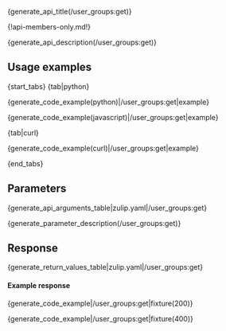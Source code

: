 {generate_api_title(/user_groups:get)}

{!api-members-only.md!}

{generate_api_description(/user_groups:get)}

## Usage examples

{start_tabs}
{tab|python}

{generate_code_example(python)|/user_groups:get|example}

{generate_code_example(javascript)|/user_groups:get|example}

{tab|curl}

{generate_code_example(curl)|/user_groups:get|example}

{end_tabs}

## Parameters

{generate_api_arguments_table|zulip.yaml|/user_groups:get}

{generate_parameter_description(/user_groups:get)}

## Response

{generate_return_values_table|zulip.yaml|/user_groups:get}

#### Example response

{generate_code_example|/user_groups:get|fixture(200)}

{generate_code_example|/user_groups:get|fixture(400)}
